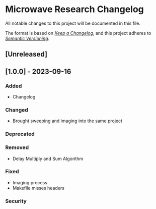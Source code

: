 Microwave Research Changelog
===============================

All notable changes to this project will be documented in this file.

The format is based on *[Keep a Changelog](https://keepachangelog.com/en/1.0.0/)*,
and this project adheres to *[Semantic Versioning](https://semver.org/spec/v2.0.0.html)*.

## [Unreleased]

## [1.0.0] - 2023-09-16
### Added
- Changelog

### Changed
- Brought sweeping and imaging into the same project

### Deprecated

### Removed
- Delay Multiply and Sum Algorithm

### Fixed
- Imaging process
- Makefile misses headers

### Security
